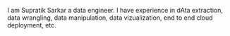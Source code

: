 I am Supratik Sarkar a data engineer. I have experience in dAta extraction, data wrangling, 
data manipulation, data vizualization, end to end cloud deployment, etc. 
